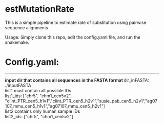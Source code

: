 # estMutationRate
This is a simple pipeline to estimate rate of substitution using pairwise sequence alignments

Usage:
  Simply clone this repo, edit the config.yaml file, and run the snakemake.

# Config.yaml:

---
<b> input dir that contains all sequences in the FASTA format </b>
dir_inFASTA: ./inputFASTA
<br> list1 must contain all possible IDs </br>
list1_ids: ["chr5", "chm1_cen5v2", "clint_PTR_cen5_h1v1","clint_PTR_cen5_h2v1","susie_pab_cen5_h2v1","ag07107_mmu_cen5_h1v1","ag07107_mmu_cen5_h2v1"]
<br> list2 contains only human sample IDs </br>
list2_ids: ["chr5", "chm1_cen5v2"]
